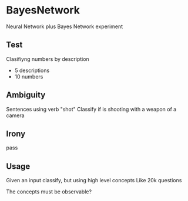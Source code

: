 # BayesNetwork
Neural Network plus Bayes Network experiment

## Test
Clasifiyng numbers by description

- 5 descriptions
- 10 numbers

## Ambiguity
Sentences using verb "shot"
Classify if is shooting with a weapon of a camera

## Irony
pass

## Usage
Given an input classify, but using high level concepts
Like 20k questions

The concepts must be observable?
